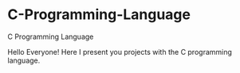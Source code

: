 # C-Programming-Language
C Programming Language 

Hello Everyone! 
Here I present you projects with the C programming language.
